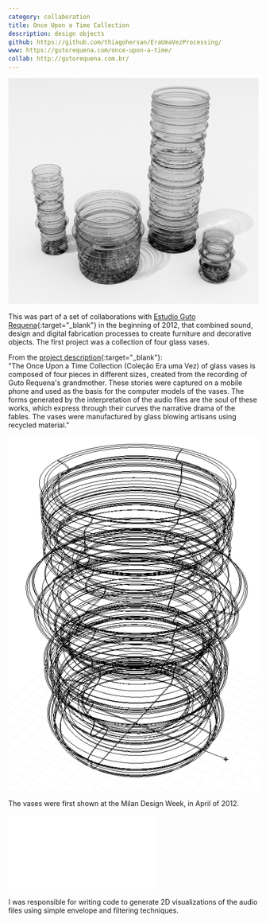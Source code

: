 ```yaml
---
category: collaboration
title: Once Upon a Time Collection
description: design objects
github: https://github.com/thiagohersan/EraUmaVezProcessing/
www: https://gutorequena.com/once-upon-a-time/
collab: http://gutorequena.com.br/
---
```

![](/assets/projects/once-upon-a-time-collection/vasosPretoBranco.jpg)

This was part of a set of collaborations with [Estudio Guto Requena](http://www.gutorequena.com.br/){:target="_blank"} in the beginning of 2012, that combined sound, design and digital fabrication processes to create furniture and decorative objects. The first project was a collection of four glass vases. 

From the [project description](https://gutorequena.com/once-upon-a-time/){:target="_blank"}:  
"The Once Upon a Time Collection (Coleção Era uma Vez) of glass vases is composed of four pieces in different sizes, created from the recording of Guto Requena's grandmother. These stories were captured on a mobile phone and used as the basis for the computer models of the vases. The forms generated by the interpretation of the audio files are the soul of these works, which express through their curves the narrative drama of the fables. The vases were manufactured by glass blowing artisans using recycled material."

![](/assets/projects/once-upon-a-time-collection/vasoWire.png)

The vases were first shown at the Milan Design Week, in April of 2012.

<div class="video-wrapper video-wrapper-16x9">
  <iframe src="//www.youtube.com/embed/_6sP0GaexPI" allowfullscreen="" frameborder="0"></iframe>
</div>

I was responsible for writing code to generate 2D visualizations of the audio files using simple envelope and filtering techniques.
